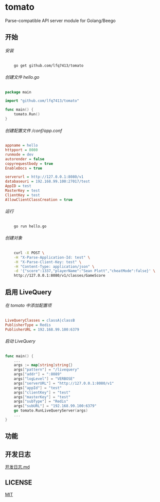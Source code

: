 # tomato

Parse-compatible API server module for Golang/Beego

## 开始
###### 安装
```bash
    go get github.com/lfq7413/tomato
```
###### 创建文件 hello.go
```go
package main

import "github.com/lfq7413/tomato"

func main() {
    tomato.Run()
}
```
###### 创建配置文件 /conf/app.conf
```ini
appname = hello
httpport = 8080
runmode = dev
autorender = false
copyrequestbody = true
EnableDocs = true

serverurl = http://127.0.0.1:8080/v1
databaseuri = 192.168.99.100:27017/test
AppID = test
MasterKey = test
ClientKey = test
AllowClientClassCreation = true
```
###### 运行
```bash
    go run hello.go
```
###### 创建对象
```bash
    curl -X POST \
    -H "X-Parse-Application-Id: test" \
    -H "X-Parse-Client-Key: test" \
    -H "Content-Type: application/json" \
    -d '{"score":1337,"playerName":"Sean Plott","cheatMode":false}' \
    http://127.0.0.1:8080/v1/classes/GameScore
```

## 启用 LiveQuery
###### 在 tomato 中添加配置项
```ini
LiveQueryClasses = classA|classB
PublisherType = Redis
PublisherURL = 192.168.99.100:6379
```
###### 启动 LiveQuery
```go
func main() {
    ...
    args := map[string]string{}
    args["pattern"] = "/livequery"
    args["addr"] = ":8089"
    args["logLevel"] = "VERBOSE"
    args["serverURL"] = "http://127.0.0.1:8080/v1"
    args["appId"] = "test"
    args["clientKey"] = "test"
    args["masterKey"] = "test"
    args["subType"] = "Redis"
    args["subURL"] = "192.168.99.100:6379"
    go tomato.RunLiveQueryServer(args)
    ...
}
```

## 功能

## 开发日志

[开发日志.md](/开发日志.md)

## LICENSE

[MIT](/LICENSE)
